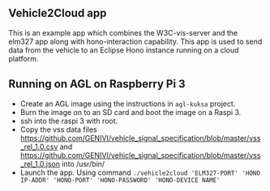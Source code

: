 ## Vehicle2Cloud app

This is an example app which combines the W3C-vis-server and the elm327 app along with hono-interaction capability. This app is used to send data from the vehicle to an Eclipse Hono instance running on a cloud platform.

## Running on AGL on Raspberry Pi 3

* Create an AGL image using the instructions in `agl-kuksa` project.
* Burn the image on to an SD card and boot the image on a Raspi 3.
* ssh into the raspi 3 with root.
* Copy the vss data files https://github.com/GENIVI/vehicle_signal_specification/blob/master/vss_rel_1.0.csv and https://github.com/GENIVI/vehicle_signal_specification/blob/master/vss_rel_1.0.json into /usr/bin/
* Launch the app. Using command `./vehicle2cloud 'ELM327-PORT' 'HONO IP-ADDR' 'HONO-PORT' 'HONO-PASSWORD' 'HONO-DEVICE NAME'`
